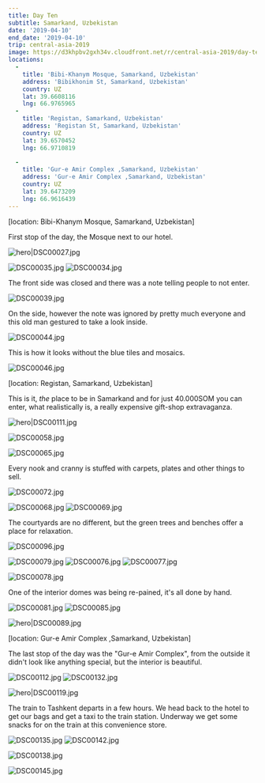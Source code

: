 ```yaml
---
title: Day Ten
subtitle: Samarkand, Uzbekistan
date: '2019-04-10'
end_date: '2019-04-10'
trip: central-asia-2019
image: https://d3khpbv2gxh34v.cloudfront.net/r/central-asia-2019/day-ten/DSC00027.jpg
locations:
  -
    title: 'Bibi-Khanym Mosque, Samarkand, Uzbekistan'
    address: 'Bibikhonim St, Samarkand, Uzbekistan'
    country: UZ
    lat: 39.6608116
    lng: 66.9765965
  -
    title: 'Registan, Samarkand, Uzbekistan'
    address: 'Registan St, Samarkand, Uzbekistan'
    country: UZ
    lat: 39.6570452
    lng: 66.9710819

  -
    title: 'Gur-e Amir Сomplex ,Samarkand, Uzbekistan'
    address: 'Gur-e Amir Сomplex ,Samarkand, Uzbekistan'
    country: UZ
    lat: 39.6473209
    lng: 66.9616439
---
```


[location: Bibi-Khanym Mosque, Samarkand, Uzbekistan]

First stop of the day, the Mosque next to our hotel.

![hero|DSC00027.jpg](https://d3khpbv2gxh34v.cloudfront.net/r/central-asia-2019/day-ten/DSC00027.jpg "1.5")

![DSC00035.jpg](https://d3khpbv2gxh34v.cloudfront.net/r/central-asia-2019/day-ten/DSC00035.jpg "1.5")
![DSC00034.jpg](https://d3khpbv2gxh34v.cloudfront.net/r/central-asia-2019/day-ten/DSC00034.jpg "0.667")

The front side was closed and there was a note telling people to not enter.

![DSC00039.jpg](https://d3khpbv2gxh34v.cloudfront.net/r/central-asia-2019/day-ten/DSC00039.jpg "1.5")

On the side, however the note was ignored by pretty much everyone and this old man gestured to take a look inside.

![DSC00044.jpg](https://d3khpbv2gxh34v.cloudfront.net/r/central-asia-2019/day-ten/DSC00044.jpg "1.061")

This is how it looks without the blue tiles and mosaics.

![DSC00046.jpg](https://d3khpbv2gxh34v.cloudfront.net/r/central-asia-2019/day-ten/DSC00046.jpg "1.5")


[location: Registan, Samarkand, Uzbekistan]

This is it, _the_ place to be in Samarkand and for just 40.000SOM you can enter, what realistically is, a really expensive gift-shop extravaganza.

![hero|DSC00111.jpg](https://d3khpbv2gxh34v.cloudfront.net/r/central-asia-2019/day-ten/DSC00111.jpg "1.5")

![DSC00058.jpg](https://d3khpbv2gxh34v.cloudfront.net/r/central-asia-2019/day-ten/DSC00058.jpg "1.5")

![DSC00065.jpg](https://d3khpbv2gxh34v.cloudfront.net/r/central-asia-2019/day-ten/DSC00065.jpg "1.5")

Every nook and cranny is stuffed with carpets, plates and other things to sell.

![DSC00072.jpg](https://d3khpbv2gxh34v.cloudfront.net/r/central-asia-2019/day-ten/DSC00072.jpg "1.491")

![DSC00068.jpg](https://d3khpbv2gxh34v.cloudfront.net/r/central-asia-2019/day-ten/DSC00068.jpg "1.5")
![DSC00069.jpg](https://d3khpbv2gxh34v.cloudfront.net/r/central-asia-2019/day-ten/DSC00069.jpg "1.5")


The courtyards are no different, but the green trees and benches offer a place for relaxation.


![DSC00096.jpg](https://d3khpbv2gxh34v.cloudfront.net/r/central-asia-2019/day-ten/DSC00096.jpg "1.5")

![DSC00079.jpg](https://d3khpbv2gxh34v.cloudfront.net/r/central-asia-2019/day-ten/DSC00079.jpg "0.667")
![DSC00076.jpg](https://d3khpbv2gxh34v.cloudfront.net/r/central-asia-2019/day-ten/DSC00076.jpg "1.5")
![DSC00077.jpg](https://d3khpbv2gxh34v.cloudfront.net/r/central-asia-2019/day-ten/DSC00077.jpg "0.667")

![DSC00078.jpg](https://d3khpbv2gxh34v.cloudfront.net/r/central-asia-2019/day-ten/DSC00078.jpg "2.259")

One of the interior domes was being re-pained, it's all done by hand.

![DSC00081.jpg](https://d3khpbv2gxh34v.cloudfront.net/r/central-asia-2019/day-ten/DSC00081.jpg "0.56")
![DSC00085.jpg](https://d3khpbv2gxh34v.cloudfront.net/r/central-asia-2019/day-ten/DSC00085.jpg "1.5")

![hero|DSC00089.jpg](https://d3khpbv2gxh34v.cloudfront.net/r/central-asia-2019/day-ten/DSC00089.jpg "1.5")

[location: Gur-e Amir Сomplex ,Samarkand, Uzbekistan]

The last stop of the day was the "Gur-e Amir Сomplex", from the outside it didn't look like anything special, but the interior is beautiful.

![DSC00112.jpg](https://d3khpbv2gxh34v.cloudfront.net/r/central-asia-2019/day-ten/DSC00112.jpg "0.667")
![DSC00132.jpg](https://d3khpbv2gxh34v.cloudfront.net/r/central-asia-2019/day-ten/DSC00132.jpg "1.5")

![hero|DSC00119.jpg](https://d3khpbv2gxh34v.cloudfront.net/r/central-asia-2019/day-ten/DSC00119.jpg "1.5")

The train to Tashkent departs in a few hours. We head back to the hotel to get our bags and get a taxi to the train station. Underway we get some snacks for on the train at this convenience store.

![DSC00135.jpg](https://d3khpbv2gxh34v.cloudfront.net/r/central-asia-2019/day-ten/DSC00135.jpg "1.5")
![DSC00142.jpg](https://d3khpbv2gxh34v.cloudfront.net/r/central-asia-2019/day-ten/DSC00142.jpg "1.5")

![DSC00138.jpg](https://d3khpbv2gxh34v.cloudfront.net/r/central-asia-2019/day-ten/DSC00138.jpg "1.5")

![DSC00145.jpg](https://d3khpbv2gxh34v.cloudfront.net/r/central-asia-2019/day-ten/DSC00145.jpg "1.5")
